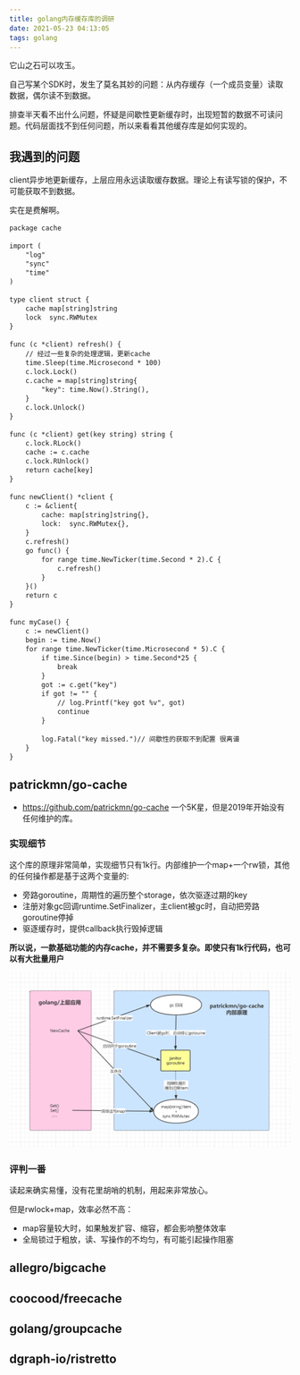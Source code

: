 ```yaml
---
title: golang内存缓存库的调研
date: 2021-05-23 04:13:05
tags: golang
---
```


它山之石可以攻玉。

自己写某个SDK时，发生了莫名其妙的问题：从内存缓存（一个成员变量）读取数据，偶尔读不到数据。

排查半天看不出什么问题，怀疑是间歇性更新缓存时，出现短暂的数据不可读问题。代码层面找不到任何问题，所以来看看其他缓存库是如何实现的。

## 我遇到的问题

client异步地更新缓存，上层应用永远读取缓存数据。理论上有读写锁的保护，不可能获取不到数据。

实在是费解啊。

```golang
package cache

import (
	"log"
	"sync"
	"time"
)

type client struct {
	cache map[string]string
	lock  sync.RWMutex
}

func (c *client) refresh() {
    // 经过一些复杂的处理逻辑，更新cache
	time.Sleep(time.Microsecond * 100)
	c.lock.Lock()
	c.cache = map[string]string{
		"key": time.Now().String(),
	}
	c.lock.Unlock()
}

func (c *client) get(key string) string {
	c.lock.RLock()
	cache := c.cache
	c.lock.RUnlock()
	return cache[key]
}

func newClient() *client {
	c := &client{
		cache: map[string]string{},
		lock:  sync.RWMutex{},
	}
	c.refresh()
	go func() {
		for range time.NewTicker(time.Second * 2).C {
			c.refresh()
		}
	}()
	return c
}

func myCase() {
	c := newClient()
	begin := time.Now()
	for range time.NewTicker(time.Microsecond * 5).C {
		if time.Since(begin) > time.Second*25 {
			break
		}
		got := c.get("key")
		if got != "" {
			// log.Printf("key got %v", got)
			continue
		}

		log.Fatal("key missed.")// 间歇性的获取不到配置 很离谱
	}
}

```

## patrickmn/go-cache

* https://github.com/patrickmn/go-cache 一个5K星，但是2019年开始没有任何维护的库。

### 实现细节

这个库的原理非常简单，实现细节只有1k行。内部维护一个map+一个rw锁，其他的任何操作都是基于这两个变量的:
* 旁路goroutine，周期性的遍历整个storage，依次驱逐过期的key
* 注册对象gc回调runtime.SetFinalizer，主client被gc时，自动把旁路goroutine停掉
* 驱逐缓存时，提供callback执行毁掉逻辑

**所以说，一款基础功能的内存cache，并不需要多复杂。即使只有1k行代码，也可以有大批量用户**

![](/pics/patrickmn_go_cache.png)

### 评判一番

读起来确实易懂，没有花里胡哨的机制，用起来非常放心。

但是rwlock+map，效率必然不高：
* map容量较大时，如果触发扩容、缩容，都会影响整体效率
* 全局锁过于粗放，读、写操作的不均匀，有可能引起操作阻塞

## allegro/bigcache

## coocood/freecache

## golang/groupcache

## dgraph-io/ristretto
